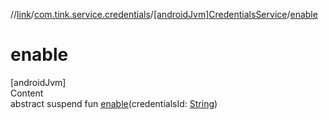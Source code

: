 //[link](../../index.md)/[com.tink.service.credentials](../index.md)/[[androidJvm]CredentialsService](index.md)/[enable](enable.md)



# enable  
[androidJvm]  
Content  
abstract suspend fun [enable](enable.md)(credentialsId: [String](https://kotlinlang.org/api/latest/jvm/stdlib/kotlin/-string/index.html))  



